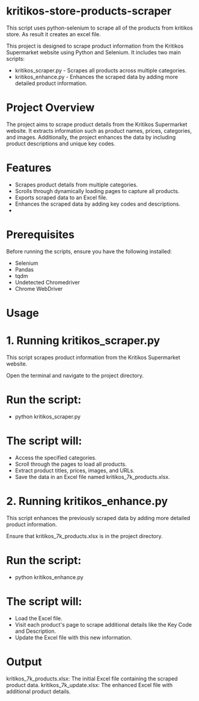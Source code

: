 # kritikos-store-products-scraper
This script uses python-selenium to scrape all of the products from kritikos store. As result it creates an excel file.

This project is designed to scrape product information from the Kritikos Supermarket website using Python and Selenium. It includes two main scripts:

- kritikos_scraper.py - Scrapes all products across multiple categories.
- kritikos_enhance.py - Enhances the scraped data by adding more detailed product information.

# Project Overview
The project aims to scrape product details from the Kritikos Supermarket website. It extracts information such as product names, prices, categories, and images. Additionally, the project enhances the data by including product descriptions and unique key codes.

# Features
- Scrapes product details from multiple categories.
- Scrolls through dynamically loading pages to capture all products.
- Exports scraped data to an Excel file.
- Enhances the scraped data by adding key codes and descriptions.
- 
# Prerequisites
Before running the scripts, ensure you have the following installed:

- Selenium
- Pandas
- tqdm
- Undetected Chromedriver
- Chrome WebDriver

# Usage

# 1. Running kritikos_scraper.py

This script scrapes product information from the Kritikos Supermarket website.

Open the terminal and navigate to the project directory.

# Run the script:
- python kritikos_scraper.py

# The script will:
- Access the specified categories.
- Scroll through the pages to load all products.
- Extract product titles, prices, images, and URLs.
- Save the data in an Excel file named kritikos_7k_products.xlsx.

# 2. Running kritikos_enhance.py
This script enhances the previously scraped data by adding more detailed product information.

Ensure that kritikos_7k_products.xlsx is in the project directory.

# Run the script:
- python kritikos_enhance.py

# The script will:
- Load the Excel file.
- Visit each product's page to scrape additional details like the Key Code and Description.
- Update the Excel file with this new information.

# Output
kritikos_7k_products.xlsx: The initial Excel file containing the scraped product data.
kritikos_7k_update.xlsx: The enhanced Excel file with additional product details.
